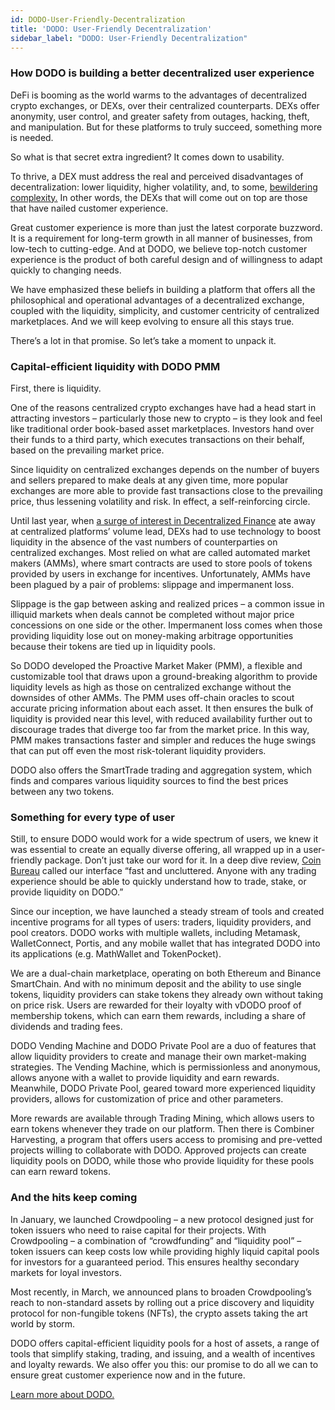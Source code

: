 ```yaml
---
id: DODO-User-Friendly-Decentralization
title: 'DODO: User-Friendly Decentralization'
sidebar_label: "DODO: User-Friendly Decentralization"
---
```


### How DODO is building a better decentralized user experience

DeFi is booming as the world warms to the advantages of decentralized crypto exchanges, or DEXs, over their centralized counterparts. DEXs offer anonymity, user control, and greater safety from outages, hacking, theft, and manipulation. But for these platforms to truly succeed, something more is needed. 

So what is that secret extra ingredient? It comes down to usability.

To thrive, a DEX must address the real and perceived disadvantages of decentralization: lower liquidity, higher volatility, and, to some, [bewildering complexity.](https://uxdesign.cc/what-the-hell-is-going-on-with-the-ux-in-cryptocurrency-7262d2754713) In other words, the DEXs that will come out on top are those that have nailed customer experience. 

Great customer experience is more than just the latest corporate buzzword. It is a requirement for long-term growth in all manner of businesses, from low-tech to cutting-edge. And at DODO, we believe top-notch customer experience is the product of both careful design and of willingness to adapt quickly to changing needs.

We have emphasized these beliefs in building a platform that offers all the philosophical and operational advantages of a decentralized exchange, coupled with the liquidity, simplicity, and customer centricity of centralized marketplaces. And we will keep evolving to ensure all this stays true. 

There’s a lot in that promise. So let’s take a moment to unpack it.

### Capital-efficient liquidity with DODO PMM

First, there is liquidity. 

One of the reasons centralized crypto exchanges have had a head start in attracting investors – particularly those new to crypto – is they look and feel like traditional order book-based asset marketplaces. Investors hand over their funds to a third party, which executes transactions on their behalf, based on the prevailing market price. 

Since liquidity on centralized exchanges depends on the number of buyers and sellers prepared to make deals at any given time, more popular exchanges are more able to provide fast transactions close to the prevailing price, thus lessening volatility and risk. In effect, a self-reinforcing circle. 

Until last year, when [a surge of interest in Decentralized Finance](https://www.cityam.com/the-future-is-decentralized-5-reasons-why-defis-cool-down-will-be-short-lived/) ate away at centralized platforms’ volume lead, DEXs had to use technology to boost liquidity in the absence of the vast numbers of counterparties on centralized exchanges. Most relied on what are called automated market makers (AMMs), where smart contracts are used to store pools of tokens provided by users in exchange for incentives. Unfortunately, AMMs have been plagued by a pair of problems: slippage and impermanent loss.

Slippage is the gap between asking and realized prices – a common issue in illiquid markets when deals cannot be completed without major price concessions on one side or the other. Impermanent loss comes when those providing liquidity lose out on money-making arbitrage opportunities because their tokens are tied up in liquidity pools. 

So DODO developed the Proactive Market Maker (PMM), a flexible and customizable tool that draws upon a ground-breaking algorithm to provide liquidity levels as high as those on centralized exchange without the downsides of other AMMs. The PMM uses off-chain oracles to scout accurate pricing information about each asset. It then ensures the bulk of liquidity is provided near this level, with reduced availability further out to discourage trades that diverge too far from the market price. In this way, PMM makes transactions faster and simpler and reduces the huge swings that can put off even the most risk-tolerant liquidity providers. 

DODO also offers the SmartTrade trading and aggregation system, which finds and compares various liquidity sources to find the best prices between any two tokens.

### Something for every type of user

Still, to ensure DODO would work for a wide spectrum of users, we knew it was essential to create an equally diverse offering, all wrapped up in a user-friendly package. Don’t just take our word for it. In a deep dive review, [Coin Bureau](https://www.coinbureau.com/review/dodo-exchange/) called our interface “fast and uncluttered. Anyone with any trading experience should be able to quickly understand how to trade, stake, or provide liquidity on DODO.” 

Since our inception, we have launched a steady stream of tools and created incentive programs for all types of users: traders, liquidity providers, and pool creators. DODO works with multiple wallets, including Metamask, WalletConnect, Portis, and any mobile wallet that has integrated DODO into its applications (e.g. MathWallet and TokenPocket). 

We are a dual-chain marketplace, operating on both Ethereum and Binance SmartChain. And with no minimum deposit and the ability to use single tokens, liquidity providers can stake tokens they already own without taking on price risk. Users are rewarded for their loyalty with vDODO proof of membership tokens, which can earn them rewards, including a share of dividends and trading fees.

DODO Vending Machine and DODO Private Pool are a duo of features that allow liquidity providers to create and manage their own market-making strategies. The Vending Machine, which is permissionless and anonymous, allows anyone with a wallet to provide liquidity and earn rewards. Meanwhile, DODO Private Pool, geared toward more experienced liquidity providers, allows for customization of price and other parameters.

More rewards are available through Trading Mining, which allows users to earn tokens whenever they trade on our platform. Then there is Combiner Harvesting, a program that offers users access to promising and pre-vetted projects willing to collaborate with DODO. Approved projects can create liquidity pools on DODO, while those who provide liquidity for these pools can earn reward tokens.

### And the hits keep coming

In January, we launched Crowdpooling – a new protocol designed just for token issuers who need to raise capital for their projects. With Crowdpooling – a combination of “crowdfunding” and “liquidity pool” – token issuers can keep costs low while providing highly liquid capital pools for investors for a guaranteed period. This ensures healthy secondary markets for loyal investors. 

Most recently, in March, we announced plans to broaden Crowdpooling’s reach to non-standard assets by rolling out a price discovery and liquidity protocol for non-fungible tokens (NFTs), the crypto assets taking the art world by storm. 

DODO offers capital-efficient liquidity pools for a host of assets, a range of tools that simplify staking, trading, and issuing, and a wealth of incentives and loyalty rewards. We also offer you this: our promise to do all we can to ensure great customer experience now and in the future.

[Learn more about DODO.](https://dodoex.io/)

